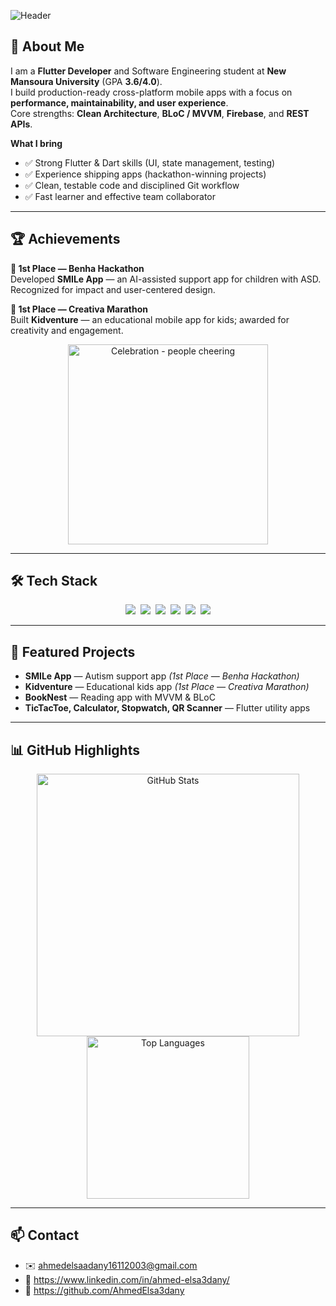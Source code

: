 <!-- ===========================
     Ahmed Elsaadany — README
=========================== -->

![Header](https://capsule-render.vercel.app/api?type=waving&color=0:ffcc00,100:0066ff&height=120&section=header&text=AHMED%20ELSAADANY%20%7C%20Flutter%20Developer&fontColor=ffffff&fontSize=35&animation=twinkling&fontAlignY=35)

## 🚀 About Me
I am a **Flutter Developer** and Software Engineering student at **New Mansoura University** (GPA **3.6/4.0**).  
I build production-ready cross-platform mobile apps with a focus on **performance, maintainability, and user experience**.  
Core strengths: **Clean Architecture**, **BLoC / MVVM**, **Firebase**, and **REST APIs**.

**What I bring**
- ✅ Strong Flutter & Dart skills (UI, state management, testing)  
- ✅ Experience shipping apps (hackathon-winning projects)  
- ✅ Clean, testable code and disciplined Git workflow  
- ✅ Fast learner and effective team collaborator

---

## 🏆 Achievements

**🥇 1st Place — Benha Hackathon**  
Developed **SMILe App** — an AI-assisted support app for children with ASD. Recognized for impact and user-centered design.

**🥇 1st Place — Creativa Marathon**  
Built **Kidventure** — an educational mobile app for kids; awarded for creativity and engagement.

<p align="center">
  <img src="https://media.giphy.com/media/l2JehQ2GitHGdVG9y/giphy.gif" alt="Celebration - people cheering" width="320"/>
</p>

---

## 🛠 Tech Stack
<p align="center">
  <img src="https://img.shields.io/badge/Dart-0175C2?style=for-the-badge&logo=dart&logoColor=white" />&nbsp;
  <img src="https://img.shields.io/badge/Flutter-02569B?style=for-the-badge&logo=flutter&logoColor=white" />&nbsp;
  <img src="https://img.shields.io/badge/Firebase-FFCA28?style=for-the-badge&logo=firebase&logoColor=black" />&nbsp;
  <img src="https://img.shields.io/badge/BLoC-02569B?style=for-the-badge&logo=flutter&logoColor=white" />&nbsp;
  <img src="https://img.shields.io/badge/MVVM-6C63FF?style=for-the-badge" />&nbsp;
  <img src="https://img.shields.io/badge/Clean%20Architecture-FF5733?style=for-the-badge" />
</p>

---

## 📂 Featured Projects
- **SMILe App** — Autism support app *(1st Place — Benha Hackathon)*  
- **Kidventure** — Educational kids app *(1st Place — Creativa Marathon)*  
- **BookNest** — Reading app with MVVM & BLoC  
- **TicTacToe, Calculator, Stopwatch, QR Scanner** — Flutter utility apps

---

## 📊 GitHub Highlights
<p align="center">
  <img src="https://github-readme-stats.vercel.app/api?username=AhmedElsa3dany&show_icons=true&theme=tokyonight" alt="GitHub Stats" width="420" />
  <img src="https://github-readme-stats.vercel.app/api/top-langs/?username=AhmedElsa3dany&layout=compact&theme=tokyonight" alt="Top Languages" width="260" />
</p>

---

## 📫 Contact
- ✉️ ahmedelsaadany16112003@gmail.com  
- 🔗 https://www.linkedin.com/in/ahmed-elsa3dany/  
- 🐙 https://github.com/AhmedElsa3dany
